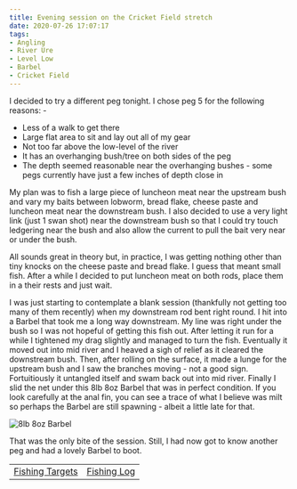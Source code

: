 ```yaml
---
title: Evening session on the Cricket Field stretch
date: 2020-07-26 17:07:17
tags:
- Angling
- River Ure
- Level Low
- Barbel
- Cricket Field
---
```

I decided to try a different peg tonight. I chose peg 5 for the following reasons: -
- Less of a walk to get there
- Large flat area to sit and lay out all of my gear
- Not too far above the low-level of the river
- It has an overhanging bush/tree on both sides of the peg
- The depth seemed reasonable near the overhanging bushes - some pegs currently have just a few inches of depth close in

My plan was to fish a large piece of luncheon meat near the upstream bush and vary my baits between lobworm, bread flake, cheese paste and luncheon meat near the downstream bush. I also decided to use a very light link (just 1 swan shot) near the downstream bush so that I could try touch ledgering near the bush and also allow the current to pull the bait very near or under the bush.

All sounds great in theory but, in practice, I was getting nothing other than tiny knocks on the cheese paste and bread flake. I guess that meant small fish. After a while I decided to put luncheon meat on both rods, place them in a their rests and just wait.

I was just starting to contemplate a blank session (thankfully not getting too many of them recently) when my downstream rod bent right round. I hit into a Barbel that took me a long way downstream. My line was right under the bush so I was not hopeful of getting this fish out. After letting it run for a while I tightened my drag slightly and managed to turn the fish. Eventually it moved out into mid river and I heaved a sigh of relief as it cleared the downstream bush. Then, after rolling on the surface, it made a lunge for the upstream bush and I saw the branches moving - not a good sign. Fortuitiously it untangled itself and swam back out into mid river. Finally I slid the net under this 8lb 8oz Barbel that was in perfect condition. If you look carefully at the anal fin, you can see a trace of what I believe was milt so perhaps the Barbel are still spawning - albeit a little late for that.

![8lb 8oz Barbel](/images/2020-07-26/8lb8ozBarbel.jpg)

That was the only bite of the session. Still, I had now got to know another peg and had a lovely Barbel to boot. 

|||
|---------|------|
|<a href="/2020/07/20200726-Fishing-Targets/">Fishing Targets</a>|<a href="/2020/08/20200816-FishingLog/">Fishing Log</a>|
